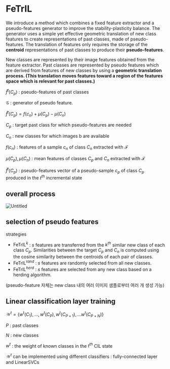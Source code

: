 # FeTrIL

We introduce a method which combines a fixed feature extractor and a pseudo-features generator to improve the stability-plasticity balance. The generator uses a simple yet effective geometric translation of new class features to create representations of past classes, made of pseudo-features. The translation of features only requires the storage of the **centroid** representations of past classes to produce their **pseudo-features**.

New classes are represented by their image features obtained from the feature extractor. Past classes are represented by pseudo features which are derived from features of new classes by using a **geometric translation process. (This translation moves features toward a region of the features space which is relevant for past classes.)**

$\hat{f}^t(C_p)$ : pseudo-features of past classes

$\mathcal{G}$ : generator of pseudo feature. 

$\hat{f}^t(C_p) = f(c_n) + \mu(C_p) - \mu(C_n)$

$C_p$ : target past class for which pseudo-features are needed

$C_n$ : new classes for which images b are available

$f(c_n)$ : features of a sample $c_n$ of class $C_n$ extracted with $\mathcal{F}$

$\mu(C_p), \mu(C_n)$ : mean features of classes $C_p$ and $C_n$ extracted with $\mathcal{F}$

$\hat{f}^t(C_p)$ : pseudo-features vector of a pseudo-sample $c_p$ of class $C_p$ produced in the $t^{th}$ incremental state

## overall process

![Untitled](https://github.com/Young-Jo-Choi/paper_study/assets/59189961/165917b3-c95a-4b8a-b975-5567854e5698)

## selection of pseudo features

strategies

- $\text{FeTrIL}^k$ : $s$ features are transferred from the $k^{th}$ similar new class of each class $C_p$. Similarities between the target $C_p$ and $C_n$ is computed using the cosine similarity between the centroids of each pair of classes.
- $\text{FeTrIL}^{rand}$ : $s$ features are randomly selected from all new classes.
- $\text{FeTrIL}^{herd}$ : $s$ features are selected from any new class based on a herding algorithm.

(pseudo-feature 자체는 new class 내의 여러 이미지 샘플로부터 여러 개 생성 가능)

## Linear classification layer training

$\mathcal{W}^t = \{w^t(C_1),...,w^t(C_P),w^t(C_{P+1}),...w^t(C_{P+N}) \}$

$P$ : past classes

$N$ : new classes

$w^t$ : the weight of known classes in the $t^{th}$ CIL state

$\mathcal{W}^t$ can be implemented using different classifiers : fully-connected layer and LinearSVCs

